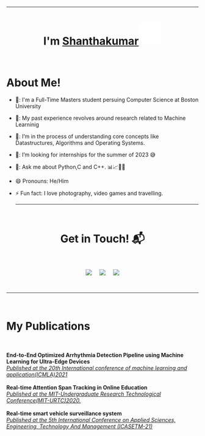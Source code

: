 


<hr>
<h1 align="center">I'm <a href="https://github.com/shanthakumar21">Shanthakumar<a><img src="https://github.com/Kathryn-Jie/Kathryn-Jie/blob/main/wave.gif" width="60px"/></h1>
<Br>
<h1>About Me! </h1>

- 🏫: I'm a Full-Time Masters student persuing Computer Science at Boston University
- 🔭: My past experience revolves around research related to Machine Learninig
- 🌱: I’m in the process of understanding core concepts like Datastructures, Algorithms and Operating Systems.
- 🤔: I’m looking for internships for the summer of 2023 😅
- 💬: Ask me about Python,C and C++. 📊📈🤖🧠
- 😄  Pronouns: He/Him
- ⚡  Fun fact: I love photography, video games and travelling.
  
  <hr>
<Br>
<h1 align="center">Get in Touch! 📬</h1>
<Br>
<p align="center">
<a href="https://www.linkedin.com/in/shanthakumar21/" target="blank"><img align="center" src="https://img.shields.io/badge/Shanthakumar21-0077B5?style=for-the-badge&logo=linkedin&logoColor=white" /></a> &nbsp;&nbsp;&nbsp;  <a href="mailto:shantha2106@gmail.com" target="blank"><img align="center" src="https://img.shields.io/badge/shantha2106@gmail.com-D14836?style=for-the-badge&logo=gmail&logoColor=white" /></a>    &nbsp;&nbsp;&nbsp;       <a href="https://github.com/shanthakumar21" target="blank"><img align="center" src="https://img.shields.io/badge/Shanthakumar21-100000?style=for-the-badge&logo=github&logoColor=white" /></a>
</p>

<Br>
<hr>
<Br>
<h1>My Publications</h1>
<Br>

<B>End-to-End Optimized Arrhythmia Detection Pipeline using Machine Learning for Ultra-Edge Devices</B><Br>
<I><a href= "https://arxiv.org/abs/2111.11789">Published at the 20th International conference of machine learning and application(ICMLA)2021</I></a>
<Br>
<Br>
<B>Real-time Attention Span Tracking in Online Education</B><Br>
<I><a href= "https://arxiv.org/abs/2111.14707">Published at the MIT-Undergraduate Research Technological Conference(MIT-URTC)2020.</I></a>
<Br>
<Br>
<B>Real-time smart vehicle surveillance system</B><Br>
<I><a href= "https://arxiv.org/abs/2111.12289">Published at the 5th International Conference on Applied Sciences, Engineering, Technology And Management (ICASETM-21)</I></a>  
  

